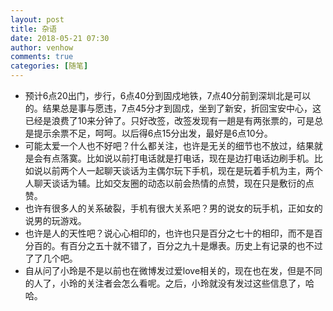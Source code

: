 ```yaml
---
layout: post
title: 杂语
date: 2018-05-21 07:30
author: venhow
comments: true
categories: [随笔]
---
```

<ul>
    <li>预计6点20出门，步行，6点40分到固戍地铁，7点40分前到深圳北是可以的。结果总是事与愿违，7点45分才到固戍，坐到了新安，折回宝安中心，这已经是浪费了10来分钟了。只好改签，改签发现有一趟是有两张票的，可是总是提示余票不足，呵呵。以后得6点15分出发，最好是6点10分。</li>
    <li>可能太爱一个人也不好吧？什么都关注，也许是无关的细节也不放过，结果就是会有点落寞。比如说以前打电话就是打电话，现在是边打电话边刷手机。比如说以前两个人一起聊天谈话为主偶尔玩下手机，现在是玩着手机为主，两个人聊天谈话为辅。比如交友圈的动态以前会热情的点赞，现在只是敷衍的点赞。</li>
    <li>也许有很多人的关系破裂，手机有很大关系吧？男的说女的玩手机，正如女的说男的玩游戏。</li>
    <li>也许是人的天性吧？说心心相印的，也许也只是百分之七十的相印，而不是百分百的。有百分之五十就不错了，百分之九十是爆表。历史上有记录的也不过了了几个吧。</li>
    <li>自从问了小玲是不是以前也在微博发过爱love相关的，现在也在发，但是不同的人了，小玲的关注者会怎么看呢。之后，小玲就没有发过这些信息了，哈哈。</li>
</ul>
